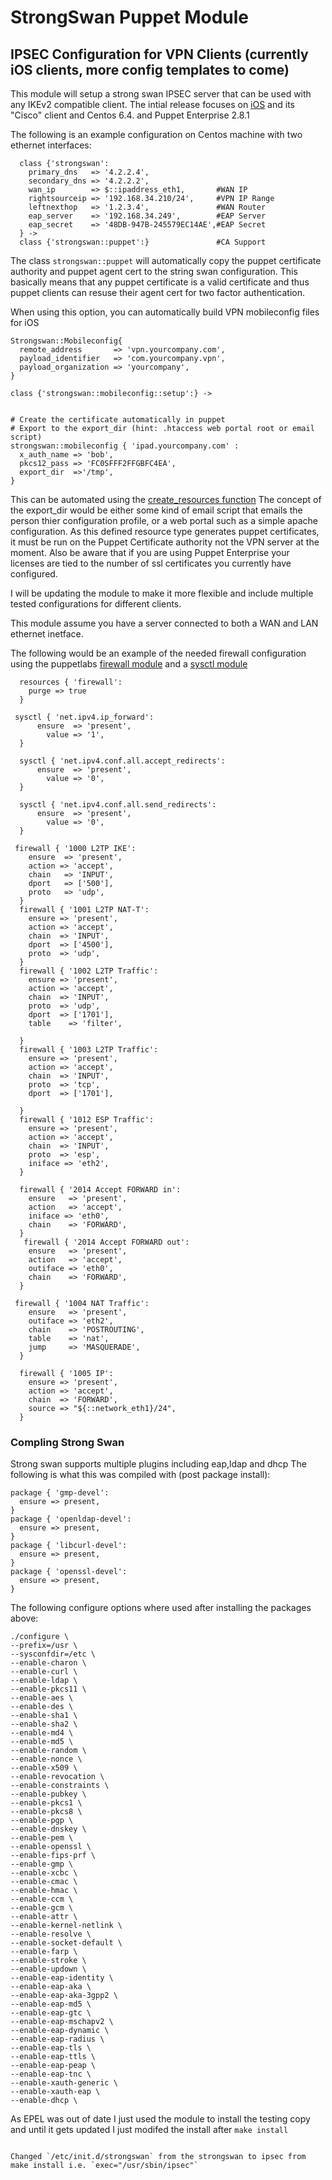 # StrongSwan Puppet Module
## IPSEC Configuration for VPN Clients (currently iOS clients, more config templates to come)

This module will setup a strong swan IPSEC server that can be used with any
IKEv2 compatible client. The intial release focuses on [iOS](http://wiki.strongswan.org/projects/strongswan/wiki/IOS_(Apple)) and its "Cisco" client and Centos 6.4. and Puppet Enterprise 2.8.1  

The following is an example configuration on Centos machine with two ethernet interfaces:  
```puppet
  class {'strongswan':
    primary_dns   => '4.2.2.4',
    secondary_dns => '4.2.2.2',
    wan_ip        => $::ipaddress_eth1,       #WAN IP
    rightsourceip => '192.168.34.210/24',     #VPN IP Range
    leftnexthop   => '1.2.3.4',               #WAN Router
    eap_server    => '192.168.34.249',        #EAP Server
    eap_secret    => '48DB-947B-245579EC14AE',#EAP Secret
  } ->
  class {'strongswan::puppet':}               #CA Support
```

The class `strongswan::puppet` will automatically copy the puppet certificate authority and puppet agent cert to the string swan configuration.
This basically means that any puppet certificate is a valid certificate and thus puppet clients can resuse their agent cert for two factor authentication.  

When using this option, you can automatically build VPN mobileconfig files for iOS 

```puppet
Strongswan::Mobileconfig{
  remote_address       => 'vpn.yourcompany.com',
  payload_identifier   => 'com.yourcompany.vpn',
  payload_organization => 'yourcompany',
}

class {'strongswan::mobileconfig::setup':} ->


# Create the certificate automatically in puppet
# Export to the export_dir (hint: .htaccess web portal root or email script)
strongswan::mobileconfig { 'ipad.yourcompany.com' :
  x_auth_name => 'bob',
  pkcs12_pass => 'FC0SFFF2FFGBFC4EA',
  export_dir  =>'/tmp',
}
```
This can be automated using the [create_resources function](http://docs.puppetlabs.com/references/latest/function.html#createresources)
The concept of the export_dir would be either some kind of email script that emails the person thier configuration profile, or a web portal such as a simple apache configuration.
As this defined resource type generates puppet certificates, it must be run on the Puppet Certificate authority not the VPN server at the moment. Also be aware that if you are using 
Puppet Enterprise your licenses are tied to the number of ssl certificates you currently have configured.

I will be updating the module to make it more flexible and include multiple tested configurations for different clients.  

This module assume you have a server connected to both a WAN and LAN ethernet inetface.  

The following would be an example of the needed firewall configuration using the puppetlabs [firewall module](http://forge.puppetlabs.com/puppetlabs/firewall) and a [sysctl module](http://forge.puppetlabs.com/trlinkin/sysctl)

```puppet
  resources { 'firewall':
    purge => true
  }

 sysctl { 'net.ipv4.ip_forward':
      ensure  => 'present',
        value => '1',
  }

  sysctl { 'net.ipv4.conf.all.accept_redirects':
      ensure  => 'present',
        value => '0',
  }

  sysctl { 'net.ipv4.conf.all.send_redirects':
      ensure  => 'present',
        value => '0',
  }

 firewall { '1000 L2TP IKE':
    ensure  => 'present',
    action => 'accept',
    chain   => 'INPUT',
    dport   => ['500'],
    proto   => 'udp',
  }
  firewall { '1001 L2TP NAT-T':
    ensure => 'present',
    action => 'accept',
    chain  => 'INPUT',
    dport  => ['4500'],
    proto  => 'udp',
  }
  firewall { '1002 L2TP Traffic':
    ensure => 'present',
    action => 'accept',
    chain  => 'INPUT',
    proto  => 'udp',
    dport  => ['1701'],
    table    => 'filter',

  }
  firewall { '1003 L2TP Traffic':
    ensure => 'present',
    action => 'accept',
    chain  => 'INPUT',
    proto  => 'tcp',
    dport  => ['1701'],

  }
  firewall { '1012 ESP Traffic':
    ensure => 'present',
    action => 'accept',
    chain  => 'INPUT',
    proto  => 'esp',
    iniface => 'eth2',
  }

  firewall { '2014 Accept FORWARD in':
    ensure   => 'present',
    action   => 'accept',
    iniface => 'eth0',
    chain    => 'FORWARD',
  }
   firewall { '2014 Accept FORWARD out':
    ensure   => 'present',
    action   => 'accept',
    outiface => 'eth0',
    chain    => 'FORWARD',
  }

 firewall { '1004 NAT Traffic':
    ensure   => 'present',
    outiface => 'eth2',
    chain    => 'POSTROUTING',
    table    => 'nat',
    jump     => 'MASQUERADE',
  }

  firewall { '1005 IP':
    ensure => 'present',
    action => 'accept',
    chain  => 'FORWARD',
    source => "${::network_eth1}/24",
  }
```

### Compling Strong Swan
Strong swan supports multiple plugins including eap,ldap and dhcp
The following is what this was compiled with (post package install):

```puppet
package { 'gmp-devel':
  ensure => present,
}
package { 'openldap-devel':
  ensure => present,
}
package { 'libcurl-devel':
  ensure => present,
}
package { 'openssl-devel':
  ensure => present,
}
```

The following configure options where used after installing the packages above:

```shell
./configure \
--prefix=/usr \
--sysconfdir=/etc \
--enable-charon \
--enable-curl \
--enable-ldap \
--enable-pkcs11 \
--enable-aes \
--enable-des \
--enable-sha1 \
--enable-sha2 \
--enable-md4 \
--enable-md5 \
--enable-random \
--enable-nonce \
--enable-x509 \
--enable-revocation \
--enable-constraints \
--enable-pubkey \
--enable-pkcs1 \
--enable-pkcs8 \
--enable-pgp \
--enable-dnskey \
--enable-pem \
--enable-openssl \
--enable-fips-prf \
--enable-gmp \
--enable-xcbc \
--enable-cmac \
--enable-hmac \
--enable-ccm \
--enable-gcm \
--enable-attr \
--enable-kernel-netlink \
--enable-resolve \
--enable-socket-default \
--enable-farp \
--enable-stroke \
--enable-updown \
--enable-eap-identity \
--enable-eap-aka \
--enable-eap-aka-3gpp2 \
--enable-eap-md5 \
--enable-eap-gtc \
--enable-eap-mschapv2 \
--enable-eap-dynamic \
--enable-eap-radius \
--enable-eap-tls \
--enable-eap-ttls \
--enable-eap-peap \
--enable-eap-tnc \
--enable-xauth-generic \
--enable-xauth-eap \
--enable-dhcp \
```

As EPEL was out of date I just used the module to install the testing copy and until it gets updated I just modifed the install after `make install`

```

Changed `/etc/init.d/strongswan` from the strongswan to ipsec from make install i.e. `exec="/usr/sbin/ipsec"`
